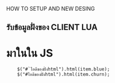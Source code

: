 HOW TO SETUP AND NEW DESING

## รับข้อมูลฝั่งของ CLIENT LUA
# มาในใน JS 
```
    $("#`ไอดีของฝั่งhtml").html(item.blue);
    $("#ไอดีของฝั่งhtml").html(item.churn);
```